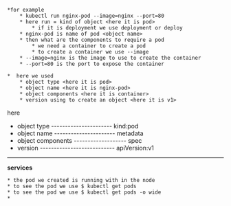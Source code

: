    *for example
        * kubectl run nginx-pod --image=nginx --port=80
        * here run = kind of object <here it is pod>
            * if it is deployment we use deployment or deploy
        * nginx-pod is name of pod <object name>
        * then what are the components to require a pod
            * we need a container to create a pod
            * to create a container we use --image
        * --image=nginx is the image to use to create the container
        * --port=80 is the port to expose the container

    *  here we used 
        * object type <here it is pod>
        * object name <here it is nginx-pod>
        * object components <here it is container>
        * version using to create an object <here it is v1>

here 
* object type ---------------------- kind:pod
* object name ---------------------- metadata
* object components ------------------- spec
* version --------------------------- apiVersion:v1
---------------------------------------------------------------------------------------
**services**

    * the pod we created is running with in the node
    * to see the pod we use $ kubectl get pods
    * to see the pod we use $ kubectl get pods -o wide
    *  
